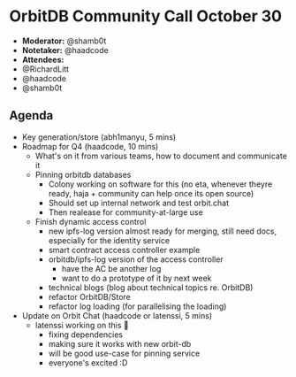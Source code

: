 # OrbitDB Community Call October 30

- **Moderator:** @shamb0t
- **Notetaker:** @haadcode
- **Attendees:**
- @RichardLitt
- @haadcode
- @shamb0t

## Agenda
- Key generation/store (abh1manyu, 5 mins)
- Roadmap for Q4 (haadcode, 10 mins)
    - What's on it from various teams, how to document and communicate it
    - Pinning orbitdb databases
        - Colony working on software for this (no eta, whenever theyre ready, haja + community can help once its open source)
        - Should set up internal network and test orbit.chat
        - Then realease for community-at-large use
    - Finish dynamic access control
        - new ipfs-log version almost ready for merging, still need docs, especially for the identity service
        - smart contract access controller example
        - orbitdb/ipfs-log version of the access controller
            - have the AC be another log
            - want to do a prototype of it by next week
        - technical blogs (blog about technical topics re. OrbitDB)
        - refactor OrbitDB/Store
        - refactor log loading (for parallelising the loading)
- Update on Orbit Chat (haadcode or latenssi, 5 mins)
    - latenssi working on this :tada:
        - fixing dependencies
        - making sure it works with new orbit-db
        - will be good use-case for pinning service
        - everyone's excited :D

